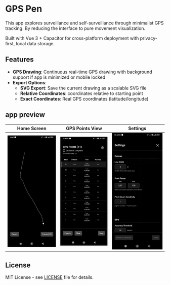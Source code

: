 # GPS Pen

This app explores surveillance and self-surveillance through minimalist GPS tracking. By reducing the interface to pure movement visualization.

Built with Vue 3 + Capacitor for cross-platform deployment with privacy-first, local data storage.

## Features

- **GPS Drawing**: Continuous real-time GPS drawing with background support if app is minimized or mobile locked
- **Export Options**: 
  - **SVG Export**: Save the current drawing as a scalable SVG file
  - **Relative Coordinates**: coordinates relative to starting point
  - **Exact Coordinates**: Real GPS coordinates (latitude/longitude)

## app preview

| Home Screen | GPS Points View | Settings |
|-------------|-----------------|----------|
| ![GPS Pen Home Screen](resources/home.jpg) | ![GPS Points Interface](resources/points.jpg) | ![App Settings](resources/settings.jpg) |


## License

MIT License - see [LICENSE](LICENSE) file for details.
